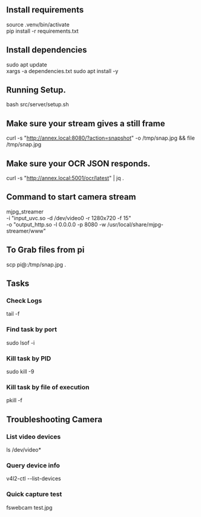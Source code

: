 ## Install requirements
source .venv/bin/activate  
pip install -r requirements.txt

## Install dependencies
sudo apt update  
xargs -a dependencies.txt sudo apt install -y

## Running Setup.
bash src/server/setup.sh

## Make sure your stream gives a still frame
curl -s "http://annex.local:8080/?action=snapshot" -o /tmp/snap.jpg && file /tmp/snap.jpg  

## Make sure your OCR JSON responds.
curl -s "http://annex.local:5001/ocr/latest" | jq .  


## Command to start camera stream
mjpg_streamer \
  -i "input_uvc.so -d /dev/video0 -r 1280x720 -f 15" \
  -o "output_http.so -l 0.0.0.0 -p 8080 -w /usr/local/share/mjpg-streamer/www"

## To Grab files from pi
scp pi@<pi-ip>:/tmp/snap.jpg .

## Tasks
### Check Logs
tail -f <FILE>
### Find task by port
sudo lsof -i <PORT>
### Kill task by PID
sudo kill -9 <PID>
### Kill task by file of execution
pkill -f <FILE>

## Troubleshooting Camera
### List video devices
ls /dev/video*
### Query device info
v4l2-ctl --list-devices
### Quick capture test
fswebcam test.jpg
